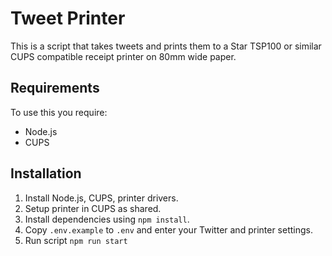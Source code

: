 # Tweet Printer

This is a script that takes tweets and prints them to a Star TSP100 or similar CUPS compatible receipt printer on 80mm wide paper.

## Requirements

To use this you require:

- Node.js
- CUPS

## Installation

1. Install Node.js, CUPS, printer drivers.
1. Setup printer in CUPS as shared.
1. Install dependencies using `npm install`.
1. Copy `.env.example` to `.env` and enter your Twitter and printer settings.
1. Run script `npm run start`
